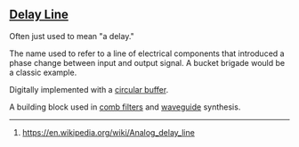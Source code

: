 ## [Delay Line](#delay-line)

Often just used to mean "a delay."

The name used to refer to a line of electrical components that introduced a phase change between input and output signal. A bucket brigade would be a classic example.

Digitally implemented with a [circular buffer](#circular-buffer).

A building block used in [comb filters](#comb-filter) and [waveguide](#waveguide) synthesis.

---

1. https://en.wikipedia.org/wiki/Analog_delay_line